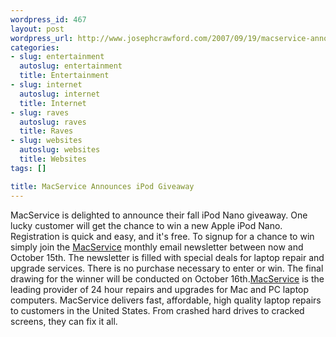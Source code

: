 ```yaml
--- 
wordpress_id: 467
layout: post
wordpress_url: http://www.josephcrawford.com/2007/09/19/macservice-announces-ipod-giveaway/
categories: 
- slug: entertainment
  autoslug: entertainment
  title: Entertainment
- slug: internet
  autoslug: internet
  title: Internet
- slug: raves
  autoslug: raves
  title: Raves
- slug: websites
  autoslug: websites
  title: Websites
tags: []

title: MacService Announces iPod Giveaway
---
```

MacService is delighted to announce their fall iPod Nano giveaway. One lucky customer will get the chance to win a new Apple iPod Nano. Registration is quick and easy, and it's free. To signup for a chance to win simply join the [MacService](http://www.macservice.com/) monthly email newsletter between now and October 15th. The newsletter is filled with special deals for laptop repair and upgrade services. There is no purchase necessary to enter or win. The final drawing for the winner will be conducted on October 16th.[MacService](http://www.macservice.com/) is the leading provider of 24 hour repairs and upgrades for Mac and PC laptop computers. MacService delivers fast, affordable, high quality laptop repairs to customers in the United States. From crashed hard drives to cracked screens, they can fix it all.
